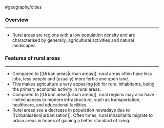 #geography/cities 

### Overview
---
- Rural areas are regions with a low population density and are characterised by generally, agricultural activities and natural landscapes.

### Features of rural areas
---
- Compared to [[Urban areas|urban areas]], rural areas often have less jobs, less people and (usually) more fertile and open land. 
- This makes agriculture a very appealing job for rural inhabitants, being the primary economic activity in rural areas.
- Compared to [[Urban areas|urban areas]], rural regions may also have limited access to modern infrastructure, such as transportation, healthcare, and educational facilities.
- Rural areas see a decrease in population nowadays due to [[Urbanisation|urbanisation]]. Often times, rural inhabitants migrate to urban areas in hopes of gaining a better standard of living.